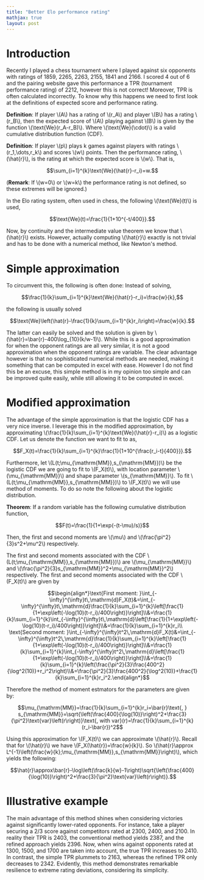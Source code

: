 ```yaml
---
title: "Better Elo performance rating"
mathjax: true
layout: post
---
```


# Introduction 

Recently I played a chess tournament where I played against six opponents with ratings of 1859, 2265, 2263, 2155, 1841 and 2166. I scored 4 out of 6 and the pairing website gave this performance a TPR (tournament performance rating) of 2212, however this is not correct! Moreover, TPR is often calculated incorrectly. To know why this happens we need to first look at the definitions of expected score and performance rating.

**Definition**: If player \\(A\\) has a rating of \\(r_A\\) and player \\(B\\) has a rating \\(r_B\\), then the expected score of \\(A\\) playing against \\(B\\) is given by the function \\(\text{We}(r_A-r_B)\\). Where \\(\text{We}(\cdot)\\) is a valid cumulative distribution function (CDF).

**Definition**: If player \\(p\\) plays k games against players with ratings \\(r_1,\dots,r_k\\) and scores \\(w\\) points. Then the performance rating, \\(\hat{r}\\), is the rating at which the expected score is \\(w\\). That is,
	
$$\sum_{i=1}^{k}\text{We}(\hat{r}-r_i)=w.$$

(**Remark**: If \\(w=0\\) or \\(w=k\\) the performance rating is not defined, so these extremes will be ignored.)

In the Elo rating system, often used in chess, the following \\(\text{We}(t)\\) is used,

$$\text{We}(t)=\frac{1}{1+10^{-t/400}}.$$

Now, by continuity and the intermediate value theorem we know that \\(\hat{r}\\) exists. However, actually computing \\(\hat{r}\\) exactly is not trivial and has to be done with a numerical method, like Newton's method. 

# Simple approximation

To circumvent this, the following is often done: Instead of solving,

$$\frac{1}{k}\sum_{i=1}^{k}\text{We}(\hat{r}-r_i)=\frac{w}{k},$$

the following is usually solved

$$\text{We}\left(\hat{r}-\frac{1}{k}\sum_{i=1}^{k}r_i\right)=\frac{w}{k}.$$

The latter can easily be solved and the solution is given by \\(\hat{r}=\bar{r}-400\log_{10}(k/w-1)\\). While this is a good approximation for when the opponent ratings are all very similar, it is not a good approximation when the opponent ratings are variable. The clear advantage however is that no sophisticated numerical methods are needed, making it something that can be computed in excel with ease. However I do not find this be an excuse, this simple method is in my opinion too simple and can be improved quite easily, while still allowing it to be computed in excel.

# Modified approximation

The advantage of the simple approximation is that the logistic CDF has a very nice inverse. I leverage this in the modified approximation, by approximating \\(\frac{1}{k}\sum_{i=1}^{k}\text{We}(\hat{r}-r_i)\\) as a logistic CDF. Let us denote the function we want to fit to as,

$$F_X(t)=\frac{1}{k}\sum_{i=1}^{k}\frac{1}{1+10^{\frac{r_i-t}{400}}}.$$

Furthermore, let \\(L(t;\mu_{\mathrm{MM}},s_{\mathrm{MM}})\\) be the logistic CDF we are going to fit to \\(F_X(t)\\), with location parameter \\(\mu_{\mathrm{MM}}\\) and shape parameter \\(s_{\mathrm{MM}}\\). To fit \\(L(t;\mu_{\mathrm{MM}},s_{\mathrm{MM}})\\) to \\(F_X(t)\\) we will use method of moments. To do so note the following about the logistic distribution.

**Theorem**: If a random variable has the following cumulative distribution function,

$$F(t)=\frac{1}{1+\exp(-(t-\mu)/s)}$$

Then, the first and second moments are \\(\mu\\) and \\(\frac{\pi^2}{3}s^2+\mu^2\\) respectively.

The first and second moments associated with the CDF \\(L(t;\mu_{\mathrm{MM}},s_{\mathrm{MM}})\\) are \\(\mu_{\mathrm{MM}}\\) and \\(\frac{\pi^2}{3}s_{\mathrm{MM}}^2+\mu_{\mathrm{MM}}^2\\) respectively. The first and second moments associated with the CDF \\(F_X(t)\\) are given by

$$\begin{align*}\text{First moment: }\int_{-\infty}^{\infty}t\,\mathrm{d}F_X(t)&=\int_{-\infty}^{\infty}t\,\mathrm{d}\frac{1}{k}\sum_{i=1}^{k}\left[\frac{1}{1+\exp\left(-\log(10)(t-r_i)/400\right)}\right]\\&=\frac{1}{k}\sum_{i=1}^{k}\int_{-\infty}^{\infty}t\,\mathrm{d}\left[\frac{1}{1+\exp\left(-\log(10)(t-r_i)/400\right)}\right]\\&=\frac{1}{k}\sum_{i=1}^{k}r_i\\ \text{Second moment: }\int_{-\infty}^{\infty}t^2\,\mathrm{d}F_X(t)&=\int_{-\infty}^{\infty}t^2\,\mathrm{d}\frac{1}{k}\sum_{i=1}^{k}\left[\frac{1}{1+\exp\left(-\log(10)(t-r_i)/400\right)}\right]\\&=\frac{1}{k}\sum_{i=1}^{k}\int_{-\infty}^{\infty}t^2\,\mathrm{d}\left[\frac{1}{1+\exp\left(-\log(10)(t-r_i)/400\right)}\right]\\&=\frac{1}{k}\sum_{i=1}^{k}\left(\frac{\pi^2}{3}\frac{400^2}{\log^2(10)}+r_i^2\right)\\&=\frac{\pi^2}{3}\frac{400^2}{\log^2(10)}+\frac{1}{k}\sum_{i=1}^{k}r_i^2.\end{align*}$$

Therefore the method of moment estmators for the parameters are given by:

$$\mu_{\mathrm{MM}}=\frac{1}{k}\sum_{i=1}^{k}r_i=\bar{r}\text{, } s_{\mathrm{MM}}=\sqrt{\left(\frac{400}{\log(10)}\right)^2+\frac{3}{\pi^2}\text{var}\left(r\right)}\text{, with var}(r)=\frac{1}{k}\sum_{i=1}^{k}(r_i-\bar{r})^2$$

Using this approximation for \\(F_X(t)\\) we can approximate \\(\hat{r}\\). Recall that for \\(\hat{r}\\) we have \\(F_X(\hat{r})=\frac{w}{k}\\). So \\(\hat{r}\approx L^{-1}\left(\frac{w}{k};\mu_{\mathrm{MM}},s_{\mathrm{MM}}\right)\\), which yields the following:

$$\hat{r}\approx\bar{r}-\log\left(\frac{k}{w}-1\right)\sqrt{\left(\frac{400}{\log(10)}\right)^2+\frac{3}{\pi^2}\text{var}\left(r\right)}.$$

# Illustrative example

The main advantage of this method shines when considering victories against significantly lower-rated opponents. For instance, take a player securing a 2/3 score against competitors rated at 2300, 2400, and 2100. In reality their TPR is 2403, the conventional method yields 2387, and the refined approach yields 2396. Now, when wins against opponents rated at 1300, 1500, and 1700 are taken into account, the true TPR increases to 2410. In contrast, the simple TPR plummets to 2163, whereas the refined TPR only decreases to 2342. Evidently, this method demonstrates remarkable resilience to extreme rating deviations, considering its simplicity.
